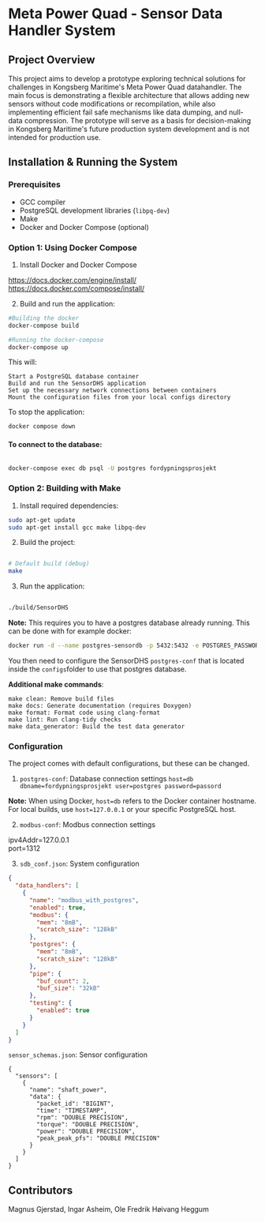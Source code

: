 # Meta Power Quad - Sensor Data Handler System

## Project Overview

This project aims to develop a prototype exploring technical solutions for challenges in Kongsberg Maritime's Meta Power Quad datahandler. The main focus is demonstrating a flexible architecture that allows adding new sensors without code modifications or recompilation, while also implementing efficient fail safe mechanisms like data dumping, and null-data compression. The prototype will serve as a basis for decision-making in Kongsberg Maritime's future production system development and is not intended for production use.


## Installation & Running the System

### Prerequisites
- GCC compiler
- PostgreSQL development libraries (`libpq-dev`)
- Make
- Docker and Docker Compose (optional)



### Option 1: Using Docker Compose
1. Install  Docker and Docker Compose

https://docs.docker.com/engine/install/ <br>
https://docs.docker.com/compose/install/


2. Build and run the application:

```bash
#Building the docker
docker-compose build

#Running the docker-compose
docker-compose up
```

This will:

    Start a PostgreSQL database container
    Build and run the SensorDHS application
    Set up the necessary network connections between containers
    Mount the configuration files from your local configs directory

To stop the application:

```bash
docker compose down
```

#### To connect to the database:
```bash

docker-compose exec db psql -U postgres fordypningsprosjekt
```


### Option 2: Building with Make

1. Install required dependencies:
```bash
sudo apt-get update
sudo apt-get install gcc make libpq-dev
```

2. Build the project:
```bash

# Default build (debug)
make

```
3. Run the application:
```bash

./build/SensorDHS

```

**Note:** This requires you to have a postgres database already running. This can be done with for example docker:

```bash
docker run -d --name postgres-sensordb -p 5432:5432 -e POSTGRES_PASSWORD=passord -e POSTGRES_DB=fordypningsprosjekt postgres:14
```
You then need to configure the SensorDHS `postgres-conf` that is located inside the `configs`folder to use that postgres database.

**Additional make commands**:

    make clean: Remove build files
    make docs: Generate documentation (requires Doxygen)
    make format: Format code using clang-format
    make lint: Run clang-tidy checks
    make data_generator: Build the test data generator




### Configuration
The project comes with default configurations, but these can be changed. 

1. `postgres-conf`: Database connection settings
  `host=db
  dbname=fordypningsprosjekt
  user=postgres
  password=passord`

**Note:** When using Docker, `host=db` refers to the Docker container hostname. For local builds, use `host=127.0.0.1` or your specific PostgreSQL host.



2. `modbus-conf`: Modbus connection settings

ipv4Addr=127.0.0.1 <br>
port=1312

3. `sdb_conf.json`: System configuration
```json
{
  "data_handlers": [
    {
      "name": "modbus_with_postgres",
      "enabled": true,
      "modbus": {
        "mem": "8mB",
        "scratch_size": "128kB"
      },
      "postgres": {
        "mem": "8mB",
        "scratch_size": "128kB"
      },
      "pipe": {
        "buf_count": 2,
        "buf_size": "32kB"
      },
      "testing": {
        "enabled": true
      }
    }
  ]
}
```

`sensor_schemas.json`: Sensor configuration
```
{
  "sensors": [
    {
      "name": "shaft_power",
      "data": {
        "packet_id": "BIGINT",
        "time": "TIMESTAMP",
        "rpm": "DOUBLE PRECISION",
        "torque": "DOUBLE PRECISION",
        "power": "DOUBLE PRECISION",
        "peak_peak_pfs": "DOUBLE PRECISION"
      }
    }
  ]
}
```





## Contributors

Magnus Gjerstad, Ingar Asheim, Ole Fredrik Høivang Heggum
